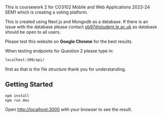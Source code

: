 This is coursework 2 for CO3102 Mobile and Web Applications 2023-24 SEM1 which is creating a voting platform.

This is created using Next.js and Mongodb as a database. If there is an issue with the database please contact ob97@student.le.ac.uk as database should be open to all users.

Please test this website on **Google Chrome** for the best results.

When testing endpoints for Question 2 please type in:

```bash
localhost:300/api/
```

first as that is the file structure thank you for understanding.

## Getting Started

```bash
npm install
npm run dev
```

Open [http://localhost:3000](http://localhost:3000) with your browser to see the result.
